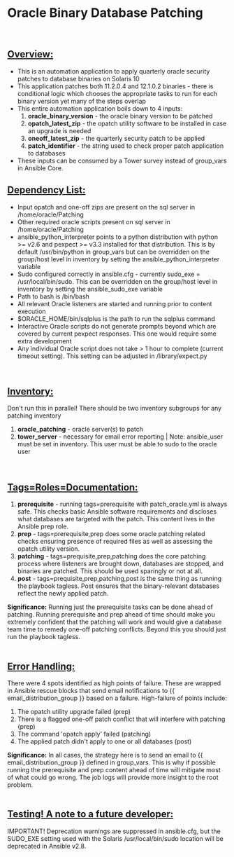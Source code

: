 <h1>Oracle Binary Database Patching</h1>
<body>
<br>

<h2><u>Overview:</u></h2>
<ul>
<li>This is an automation application to apply quarterly oracle security patches to database binaries on Solaris 10</li>
<li>This application patches both 11.2.0.4 and 12.1.0.2 binaries - there is conditional logic which chooses the appropriate tasks to run for each binary version yet many of the steps overlap</li>
<li>
This entire automation application boils down to 4 inputs:
<ol>
<li><b>oracle_binary_version</b> - the oracle binary version to be patched</li>
<li><b>opatch_latest_zip</b> - the opatch utility software to be installed in case an upgrade is needed</li>
<li><b>oneoff_latest_zip</b> - the quarterly security patch to be applied</li>
<li><b>patch_identifier</b> - the string used to check proper patch application to databases</li>
</ol>
</li>
<li>These inputs can be consumed by a Tower survey instead of group_vars in Ansible Core.</li>
</ul>

<h2><u>Dependency List:</u></h2>
<ul>
<li>Input opatch and one-off zips are present on the sql server in /home/oracle/Patching</li>
<li>Other required oracle scripts present on sql server in /home/oracle/Patching</li>
<li>ansible_python_interpreter points to a python distribution with python >= v2.6 and pexpect >= v3.3 installed for that distribution. This is by default /usr/bin/python in group_vars but can be overridden on the group/host level in inventory by setting the ansible_python_interpreter variable </li>
<li>Sudo configured correctly in ansible.cfg - currently sudo_exe = /usr/local/bin/sudo. This can be overridden on the group/host level in inventory by setting the ansible_sudo_exe variable</li>
<li>Path to bash is /bin/bash</li>
<li>All relevant Oracle listeners are started and running prior to content execution</li>
<li>$ORACLE_HOME/bin/sqlplus is the path to run the sqlplus command</li>
<li>Interactive Oracle scripts do not generate prompts beyond which are covered by current pexpect responses. This one would require some extra development</li>
<li>Any individual Oracle script does not take > 1 hour to complete (current timeout setting). This setting can be adjusted in /library/expect.py</li>
</ul>
<br>

<h2><u>Inventory:</u></h2>
Don't run this in parallel! There should be two inventory subgroups for any patching inventory
<ol>
<li><b>oracle_patching</b> - oracle server(s) to patch</li>
<li><b>tower_server</b> - necessary for email error reporting | Note: ansible_user must be set in inventory. This user must be able to sudo to the oracle user</li>
</ol>
<br>

<h2><u>Tags=Roles=Documentation:</u></h2>
<ol>
<li><b>prerequisite</b> - running tags=prerequisite with patch_oracle.yml is always safe. This checks basic Ansible software requirements and discloses what databases are targeted with the patch. This content lives in the Ansible prep role.
</li>
<li><b>prep</b> - tags=prerequisite,prep does some oracle patching related checks ensuring presence of required files as well as assessing the opatch utility version.
<li><b>patching</b> - tags=prequisite,prep,patching does the core patching process where listeners are brought down, databases are stopped, and binaries are patched. This should be used sparingly or not at all.
</li>
<li><b>post</b> - tags=prequisite,prep,patching,post is the same thing as running the playbook tagless. Post ensures that the binary-relevant databases reflect the newly applied patch.
</li>
</ol>
<b>Significance:</b> Running just the prerequisite tasks can be done ahead of patching. Running prerequisite and prep ahead of time should make you extremely confident that the patching will work and would give a database team time to remedy one-off patching conflicts. Beyond this you should just run the playbook tagless.
<br>
<br>

<h2><u>Error Handling:</u></h2>
There were 4 spots identified as high points of failure. These are wrapped in Ansible rescue blocks that send email notifications to {{ email_distribution_group }} based on a failure. High-failure of points include:
<ol>
<li>The opatch utility upgrade failed (prep)</li>
<li>There is a flagged one-off patch conflict that will interfere with patching (prep)</li>
<li>The command 'opatch apply' failed (patching)</li>
<li>The applied patch didn't apply to one or all databases (post)</li>
</ol>
<b>Significance:</b> In all cases, the strategy here is to send an email to {{ email_distribution_group }} defined in group_vars. This is why if possible running the prerequisite and prep content ahead of time will mitigate most of what could go wrong. The job logs will provide more insight to the root problem.
<br>
<br>

<h2><u>Testing! A note to a future developer:</u></h2>
IMPORTANT! Deprecation warnings are suppressed in ansible.cfg, but the SUDO_EXE setting used with the Solaris /usr/local/bin/sudo location will be deprecated in Ansible v2.8.
</body>
